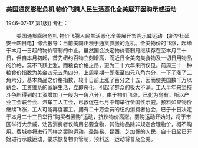 ### 美国通货膨胀危机  物价飞腾人民生活恶化全美展开罢购示威运动

1946-07-17
第1版()
专栏：

　　美国通货膨胀危机
    物价飞腾人民生活恶化全美展开罢购示威运动
    【新华社延安十四日电】综合报导：目前美国正濒于通货膨胀的危机。全美物价的飞涨，起缘于本月一日起的物价管制的中止。虽然国会决定物价管制局继续存在至本月二十日，但自本月初起，首先纽约百物立刻增高，而近日全美肉类食物及一切日用物品的价格，莫不飞跃上涨。而粮食价格之昂，更为二十六年来所仅见。前周三十一种粮食价指数为美金四元五角四分，上周星期一即涨至四元八角六分，一下子涨了三角六分。基本商品之价格指数，较十日前上涨了百分之十五，因而使美国数千万以薪金、工资维系的家庭生活，立即恶化，引起了群众的极大不满。工人半年来坚持斗争所得到的工资增加（一般为一角八分），由于物价飞涨，已化为乌有。所以产业工会联合会、汽车工人工会，已敦促在七月中旬举行全国性示威。预料如果物价继续飞涨，工人可能再度罢工。拥有二十万会员的纽约消费者协会，已于十日决定于本月二十三日举行“购买者罢购”运动，抗议物价高涨。罢购运动开始时，将于市区举行大示威，劝告消费者仅购用必要食物，其他物品除非规定合理物价，概不购用。费城亦将进行同样之罢购运动。圣路易、昆西、芝加哥的人民，自十日起已开始进行示威运动，要求恢复物价管制，预料这一运动将普及全美。

